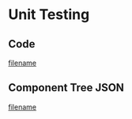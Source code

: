 # Unit Testing

## Code

[filename](https://raw.githubusercontent.com/johnfercher/maroto/v2/v2/pkg/maroto_test.go ':include :type=code')

## Component Tree JSON

[filename](../assets/json/test.json ':include :type=code')
